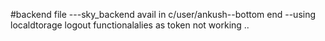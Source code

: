 #backend file
---sky_backend  avail in c/user/ankush--bottom end
--using localdtorage logout functionalalies as token not working ..